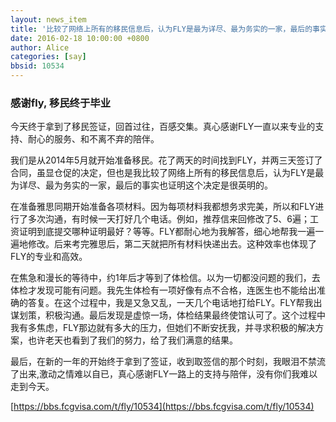 ```yaml
---
layout: news_item
title: '比较了网络上所有的移民信息后，认为FLY是最为详尽、最为务实的一家，最后的事实也证明这个决定是很英明的'
date: 2016-02-18 10:00:00 +0800
author: Alice
categories: [say]
bbsid: 10534
---
```


### 感谢fly, 移民终于毕业

今天终于拿到了移民签证，回首过往，百感交集。真心感谢FLY一直以来专业的支持、耐心的服务、和不离不弃的陪伴。

我们是从2014年5月就开始准备移民。花了两天的时间找到FLY，并两三天签订了合同，虽显仓促的决定，但也是我比较了网络上所有的移民信息后，认为FLY是最为详尽、最为务实的一家，最后的事实也证明这个决定是很英明的。

在准备雅思同期开始准备各项材料。因为每项材料我都想务求完美，所以和FLY进行了多次沟通，有时候一天打好几个电话。例如，推荐信来回修改了5、6遍；工资证明到底提交哪种证明最好？等等。FLY都耐心地为我解答，细心地帮我一遍一遍地修改。后来考完雅思后，第二天就把所有材料快递出去。这种效率也体现了FLY的专业和高效。

在焦急和漫长的等待中，约1年后才等到了体检信。以为一切都没问题的我们，去体检才发现可能有问题。我先生体检有一项好像有点不合格，连医生也不能给出准确的答复。在这个过程中，我是又急又乱，一天几个电话地打给FLY。FLY帮我出谋划策，积极沟通。最后发现是虚惊一场，体检结果最终使馆认可了。这个过程中我有多焦虑，FLY那边就有多大的压力，但她们不断安抚我，并寻求积极的解决方案，也许老天也看到了我们的努力，给了我们满意的结果。

最后，在新的一年的开始终于拿到了签证，收到取签信的那个时刻，我眼泪不禁流了出来,激动之情难以自已，真心感谢FLY一路上的支持与陪伴，没有你们我难以走到今天。

[https://bbs.fcgvisa.com/t/fly/10534](https://bbs.fcgvisa.com/t/fly/10534)

